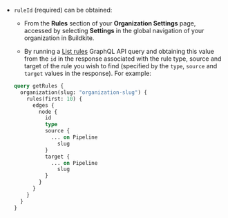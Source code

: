 - `ruleId` (required) can be obtained:

    * From the **Rules** section of your **Organization Settings** page, accessed by selecting **Settings** in the global navigation of your organization in Buildkite.

    * By running a [List rules](/docs/apis/graphql/cookbooks/rules#list-rules) GraphQL API query and obtaining this value from the `id` in the response associated with the rule type, source and target of the rule you wish to find (specified by the `type`, `source` and `target` values in the response). For example:

    ```graphql
    query getRules {
      organization(slug: "organization-slug") {
        rules(first: 10) {
          edges {
            node {
              id
              type
              source {
                ... on Pipeline
                  slug
              }
              target {
                ... on Pipeline
                  slug
              }
            }
          }
        }
      }
    }
    ```
